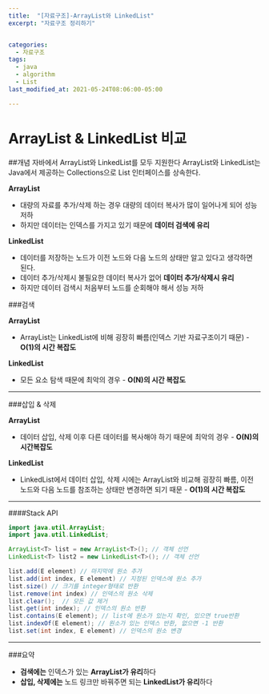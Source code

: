 ```yaml
---
title:  "[자료구조]-ArrayList와 LinkedList"
excerpt: "자료구조 정리하기"


categories:
  - 자료구조
tags:
  - java
  - algorithm
  - List
last_modified_at: 2021-05-24T08:06:00-05:00

---
```


# ArrayList & LinkedList 비교

##개념
자바에서 ArrayList와 LinkedList를 모두 지원한다
ArrayList와 LinkedList는 Java에서 제공하는 Collections으로 List 인터페이스를 상속한다.

**ArrayList**

- 대량의 자료를 추가/삭제 하는 경우 대량의 데이터 복사가 많이 일어나게 되어 성능 저하
- 하지만 데이터는 인덱스를 가지고 있기 때문에 **데이터 검색에 유리**

**LinkedList**

- 데이터를 저장하는 노드가 이전 노드와 다음 노드의 상태만 알고 있다고 생각하면 된다.
- 데이터 추가/삭제시 불필요한 데이터 복사가 없어 **데이터 추가/삭제시 유리**
- 하지만 데이터 검색시 처음부터 노드를 순회해야 해서 성능 저하

###검색

**ArrayList**

- ArrayList는 LinkedList에 비해 굉장히 빠름(인덱스 기반 자료구조이기 때문) - **O(1)의 시간 복잡도**

**LinkedList**

- 모든 요소 탐색 때문에 최악의 경우 - **O(N)의 시간 복잡도**

---
###삽입 & 삭제

**ArrayList**

- 데이터 삽입, 삭제 이후 다른 데이터를 복사해야 하기 때문에 최악의 경우 - **O(N)의 시간복잡도**

**LinkedList**

- LinkedList에서 데이터 삽입, 삭제 시에는 ArrayList와 비교해 굉장히 빠름, 이전 노드와 다음 노드를 참조하는 상태만 변경하면 되기 때문 - **O(1)의 시간 복잡도**

---




####Stack API
```java
import java.util.ArrayList;
import java.util.LinkedList;

ArrayList<T> list = new ArrayList<T>(); // 객체 선언
LinkedList<T> list2 = new LinkedList<T>(); // 객체 선언

list.add(E element) // 마지막에 원소 추가
list.add(int index, E element) // 지정된 인덱스에 원소 추가
list.size() // 크기를 integer형태로 반환
list.remove(int index) // 인덱스의 원소 삭제
list.clear();  // 모든 값 제거
list.get(int index); // 인덱스의 원소 반환
list.contains(E element); // list에 원소가 있는지 확인, 있으면 true반환
list.indexOf(E element); // 원소가 있는 인덱스 반환, 없으면 -1 반환
list.set(int index, E element) // 인덱스의 원소 변경
```

---

###요약

- **검색에는** 인덱스가 있는 **ArrayList가 유리**하다
- **삽입, 삭제에는** 노드 링크만 바꿔주면 되는 **LinkedList가 유리**하다

